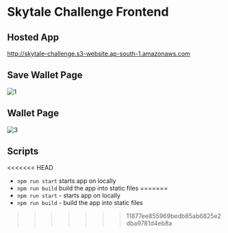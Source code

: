 # Skytale Challenge Frontend

## Hosted App

http://skytale-challenge.s3-website.ap-south-1.amazonaws.com

## Save Wallet Page
![1](https://user-images.githubusercontent.com/49357594/145720249-fe4d2375-6fa5-4e8f-b527-644da53b8772.PNG)

## Wallet Page
![3](https://user-images.githubusercontent.com/49357594/145720256-9f912156-ec41-47d7-9903-11e7233d40f3.PNG)

## Scripts

<<<<<<< HEAD
-   `npm run start` starts app on locally
-   `npm run build` build the app into static files
=======
- `npm run start` - starts app on locally
- `npm run build` - build the app into static files
>>>>>>> 11877ee855969bedb85ab6825e2dba9781d4eb8a
